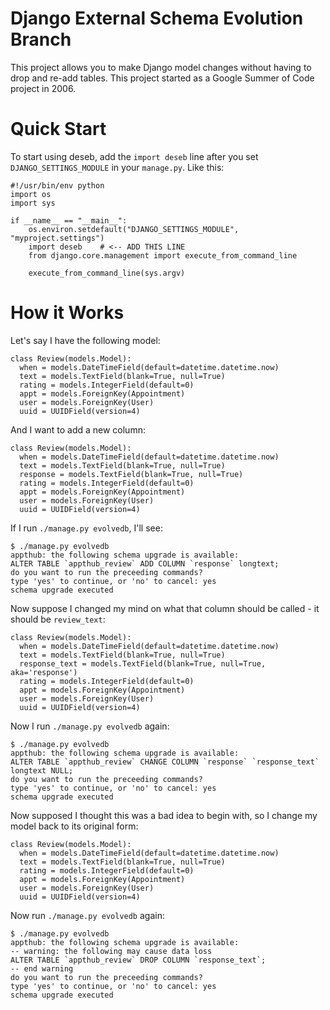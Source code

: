 Django External Schema Evolution Branch
=======================================

This project allows you to make Django model changes without having to
drop and re-add tables.  This project started as a Google Summer
of Code project in 2006.

Quick Start
===========
To start using deseb, add the `import deseb` line after you set `DJANGO_SETTINGS_MODULE`
in your `manage.py`.  Like this:

```
#!/usr/bin/env python
import os
import sys

if __name__ == "__main__":
    os.environ.setdefault("DJANGO_SETTINGS_MODULE", "myproject.settings")
    import deseb    # <-- ADD THIS LINE
    from django.core.management import execute_from_command_line

    execute_from_command_line(sys.argv)
```


How it Works
============
Let's say I have the following model:

```
class Review(models.Model):
  when = models.DateTimeField(default=datetime.datetime.now)
  text = models.TextField(blank=True, null=True)
  rating = models.IntegerField(default=0)
  appt = models.ForeignKey(Appointment)
  user = models.ForeignKey(User)
  uuid = UUIDField(version=4)
```

And I want to add a new column:

```
class Review(models.Model):
  when = models.DateTimeField(default=datetime.datetime.now)
  text = models.TextField(blank=True, null=True)
  response = models.TextField(blank=True, null=True)
  rating = models.IntegerField(default=0)
  appt = models.ForeignKey(Appointment)
  user = models.ForeignKey(User)
  uuid = UUIDField(version=4)
```

If I run `./manage.py evolvedb`, I'll see:

```
$ ./manage.py evolvedb
appthub: the following schema upgrade is available:
ALTER TABLE `appthub_review` ADD COLUMN `response` longtext;
do you want to run the preceeding commands?
type 'yes' to continue, or 'no' to cancel: yes
schema upgrade executed
```

Now suppose I changed my mind on what that column should be called - it should be `review_text`:

```
class Review(models.Model):
  when = models.DateTimeField(default=datetime.datetime.now)
  text = models.TextField(blank=True, null=True)
  response_text = models.TextField(blank=True, null=True, aka='response')
  rating = models.IntegerField(default=0)
  appt = models.ForeignKey(Appointment)
  user = models.ForeignKey(User)
  uuid = UUIDField(version=4)
```

Now I run `./manage.py evolvedb` again:

```
$ ./manage.py evolvedb
appthub: the following schema upgrade is available:
ALTER TABLE `appthub_review` CHANGE COLUMN `response` `response_text` longtext NULL;
do you want to run the preceeding commands?
type 'yes' to continue, or 'no' to cancel: yes
schema upgrade executed
```

Now supposed I thought this was a bad idea to begin with, so I change my model back to its original form:

```
class Review(models.Model):
  when = models.DateTimeField(default=datetime.datetime.now)
  text = models.TextField(blank=True, null=True)
  rating = models.IntegerField(default=0)
  appt = models.ForeignKey(Appointment)
  user = models.ForeignKey(User)
  uuid = UUIDField(version=4)
```

Now run `./manage.py evolvedb` again:

```
$ ./manage.py evolvedb
appthub: the following schema upgrade is available:
-- warning: the following may cause data loss
ALTER TABLE `appthub_review` DROP COLUMN `response_text`;
-- end warning
do you want to run the preceeding commands?
type 'yes' to continue, or 'no' to cancel: yes
schema upgrade executed
```


